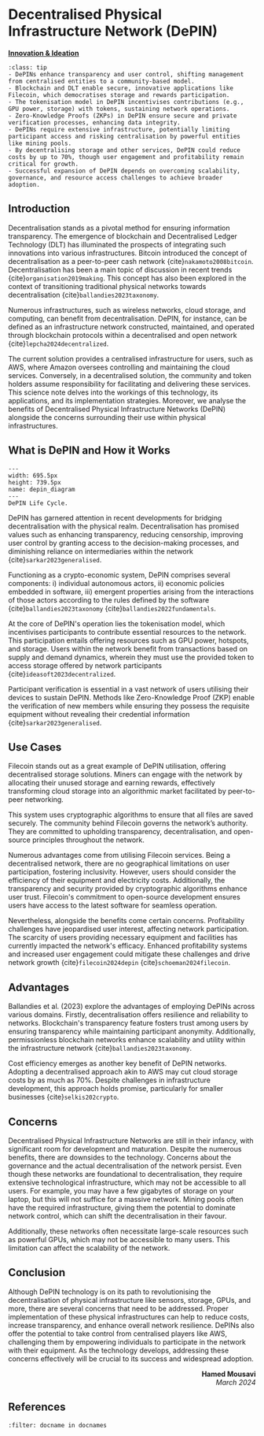  # Decentralised Physical Infrastructure Network (DePIN)

<ins>**Innovation & Ideation**</ins>

```{admonition} Key Insights
:class: tip
- DePINs enhance transparency and user control, shifting management from centralised entities to a community-based model.
- Blockchain and DLT enable secure, innovative applications like Filecoin, which democratises storage and rewards participation.
- The tokenisation model in DePIN incentivises contributions (e.g., GPU power, storage) with tokens, sustaining network operations.
- Zero-Knowledge Proofs (ZKPs) in DePIN ensure secure and private verification processes, enhancing data integrity.
- DePINs require extensive infrastructure, potentially limiting participant access and risking centralisation by powerful entities like mining pools.
- By decentralising storage and other services, DePIN could reduce costs by up to 70%, though user engagement and profitability remain critical for growth.
- Successful expansion of DePIN depends on overcoming scalability, governance, and resource access challenges to achieve broader adoption.
```

## Introduction

Decentralisation stands as a pivotal method for ensuring information transparency. The emergence of blockchain and Decentralised Ledger Technology (DLT) has illuminated the prospects of integrating such innovations into various infrastructures. Bitcoin introduced the concept of decentralisation as a peer-to-peer cash network {cite}`nakamoto2008bitcoin`. Decentralisation has been a main topic of discussion in recent trends {cite}`organisation2019making`. This concept has also been explored in the context of transitioning traditional physical networks towards decentralisation {cite}`ballandies2023taxonomy`.

Numerous infrastructures, such as wireless networks, cloud storage, and computing, can benefit from decentralisation. DePIN, for instance, can be defined as an infrastructure network constructed, maintained, and operated through blockchain protocols within a decentralised and open network {cite}`lepcha2024decentralized`.

The current solution provides a centralised infrastructure for users, such as AWS, where Amazon oversees controlling and maintaining the cloud services. Conversely, in a decentralised solution, the community and token holders assume responsibility for facilitating and delivering these services. This science note delves into the workings of this technology, its applications, and its implementation strategies. Moreover, we analyse the benefits of Decentralised Physical Infrastructure Networks (DePIN) alongside the concerns surrounding their use within physical infrastructures.

## What is DePIN and How it Works

```{figure} images/depin.drawio.png
---
width: 695.5px
height: 739.5px
name: depin_diagram
---
DePIN Life Cycle.
```

DePIN has garnered attention in recent developments for bridging decentralisation with the physical realm. Decentralisation has promised values such as enhancing transparency, reducing censorship, improving user control by granting access to the decision-making processes, and diminishing reliance on intermediaries within the network {cite}`sarkar2023generalised`.

Functioning as a crypto-economic system, DePIN comprises several components: i) individual autonomous actors, ii) economic policies embedded in software, iii) emergent properties arising from the interactions of those actors according to the rules defined by the software {cite}`ballandies2023taxonomy` {cite}`ballandies2022fundamentals`.

At the core of DePIN's operation lies the tokenisation model, which incentivises participants to contribute essential resources to the network. This participation entails offering resources such as GPU power, hotspots, and storage. Users within the network benefit from transactions based on supply and demand dynamics, wherein they must use the provided token to access storage offered by network participants {cite}`ideasoft2023decentralized`.

Participant verification is essential in a vast network of users utilising their devices to sustain DePIN. Methods like Zero-Knowledge Proof (ZKP) enable the verification of new members while ensuring they possess the requisite equipment without revealing their credential information {cite}`sarkar2023generalised`.

## Use Cases

Filecoin stands out as a great example of DePIN utilisation, offering decentralised storage solutions. Miners can engage with the network by allocating their unused storage and earning rewards, effectively transforming cloud storage into an algorithmic market facilitated by peer-to-peer networking.

This system uses cryptographic algorithms to ensure that all files are saved securely. The community behind Filecoin governs the network’s authority. They are committed to upholding transparency, decentralisation, and open-source principles throughout the network.

Numerous advantages come from utilising Filecoin services. Being a decentralised network, there are no geographical limitations on user participation, fostering inclusivity. However, users should consider the efficiency of their equipment and electricity costs. Additionally, the transparency and security provided by cryptographic algorithms enhance user trust. Filecoin's commitment to open-source development ensures users have access to the latest software for seamless operation.

Nevertheless, alongside the benefits come certain concerns. Profitability challenges have jeopardised user interest, affecting network participation. The scarcity of users providing necessary equipment and facilities has currently impacted the network's efficacy. Enhanced profitability systems and increased user engagement could mitigate these challenges and drive network growth {cite}`filecoin2024depin` {cite}`schoeman2024filecoin`.

## Advantages

Ballandies et al. (2023) explore the advantages of employing DePINs across various domains. Firstly, decentralisation offers resilience and reliability to networks. Blockchain's transparency feature fosters trust among users by ensuring transparency while maintaining participant anonymity. Additionally, permissionless blockchain networks enhance scalability and utility within the infrastructure network {cite}`ballandies2023taxonomy`.

Cost efficiency emerges as another key benefit of DePIN networks. Adopting a decentralised approach akin to AWS may cut cloud storage costs by as much as 70%. Despite challenges in infrastructure development, this approach holds promise, particularly for smaller businesses {cite}`selkis202crypto`.

## Concerns

Decentralised Physical Infrastructure Networks are still in their infancy, with significant room for development and maturation. Despite the numerous benefits, there are downsides to the technology. Concerns about the governance and the actual decentralisation of the network persist. Even though these networks are foundational to decentralisation, they require extensive technological infrastructure, which may not be accessible to all users. For example, you may have a few gigabytes of storage on your laptop, but this will not suffice for a massive network. Mining pools often have the required infrastructure, giving them the potential to dominate network control, which can shift the decentralisation in their favour.

Additionally, these networks often necessitate large-scale resources such as powerful GPUs, which may not be accessible to many users. This limitation can affect the scalability of the network. 

## Conclusion

Although DePIN technology is on its path to revolutionising the decentralisation of physical infrastructure like sensors, storage, GPUs, and more, there are several concerns that need to be addressed. Proper implementation of these physical infrastructures can help to reduce costs, increase transparency, and enhance overall network resilience. DePINs also offer the potential to take control from centralised players like AWS, challenging them by empowering individuals to participate in the network with their equipment. As the technology develops, addressing these concerns effectively will be crucial to its success and widespread adoption. 


<div style="text-align: right;font-weight: bold;">Hamed Mousavi</div>
<div style="text-align: right;font-style: italic;">March 2024</div>

## References
 
```{bibliography}
:filter: docname in docnames
```